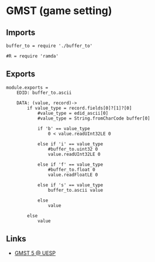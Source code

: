 # GMST (game setting)

## Imports

	buffer_to = require './buffer_to'

	#R = require 'ramda'


## Exports

	module.exports =
		EDID: buffer_to.ascii

		DATA: (value, record)->
			if value_type = record.fields[0]?[1]?[0]
				#value_type = edid_ascii[0]
				#value_type = String.fromCharCode buffer[0]

				if 'b' == value_type
					0 < value.readUInt32LE 0

				else if 'i' == value_type
					#buffer_to.uint32 0
					value.readUInt32LE 0

				else if 'f' == value_type
					#buffer_to.float 0
					value.readFloatLE 0

				else if 's' == value_type
					buffer_to.ascii value

				else
					value

			else
				value


## Links

- [GMST 5 @ UESP](http://www.uesp.net/wiki/Tes5Mod:Mod_File_Format/GMST)
